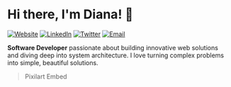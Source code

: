 # Hi there, I'm Diana! 👋

[![Website](https://img.shields.io/badge/My_Website-000?style=for-the-badge&logo=vercel&logoColor=white)](https://deine-website.de)
[![LinkedIn](https://img.shields.io/badge/LinkedIn-0077B5?style=for-the-badge&logo=linkedin&logoColor=white)](https://www.linkedin.com/in/diana-dahmen-753035135/)
[![Twitter](https://img.shields.io/badge/Twitter-1DA1F2?style=for-the-badge&logo=twitter&logoColor=white)](https://twitter.com/dein-handle)
[![Email](https://img.shields.io/badge/Email-Me-red?style=for-the-badge&logo=gmail&logoColor=white)](mailto:deine.email@example.com)

**Software Developer** passionate about building innovative web solutions and diving deep into system architecture. I love turning complex problems into simple, beautiful solutions.

<blockquote class="pix-embed-wrap"><div class="pix-embed-activity" data-id="sr5z4e5262d0f8aws3" data-width="250" data-height="250" data-type="art" data-theme="light" data-show-edit="1">Pixilart Embed</div></blockquote><script async="async" src="https://www.pixilart.com/js/embed.js?v=1.0.4"></script>
